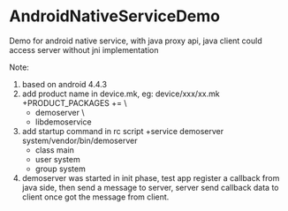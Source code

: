 # AndroidNativeServiceDemo
Demo for android native service, with java proxy api, java client could access server without jni implementation

Note:
1. based on android 4.4.3
2. add product name in device.mk, eg: device/xxx/xx.mk
    +PRODUCT_PACKAGES += \
    +   demoserver \
    +   libdemoservice
3. add startup command in rc script
    +service demoserver  system/vendor/bin/demoserver
    +   class main
    +   user system
    +   group system
4. demoserver was started in init phase, 
   test app register a callback from java side, then send a message to server, 
   server send callback data to client once got the message from client.
